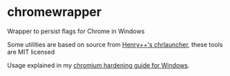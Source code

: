 # chromewrapper
Wrapper to persist flags for Chrome in Windows

Some utilities are based on source from [Henry++'s chrlauncher](https://github.com/henrypp/chrlauncher), these tools are MIT licensed

Usage explained in my [chromium hardening guide for Windows](https://github.com/RKNF404/chromium-hardening-guide/blob/main/SETUP_GUIDE.md#windows-1).
